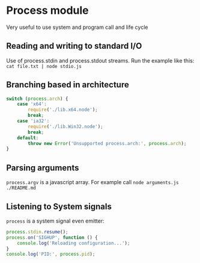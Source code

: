 # Process module
Very useful to use system and program call and life cycle

## Reading and writing to standard I/O

Use of process.stdin and process.stdout streams. Run the example like this: `cat file.txt | node stdio.js`

## Branching based in architecture

```js
switch (process.arch) {
    case 'x64':
        require('./lib.x64.node');
        break;
    case 'ia32':
        require('./lib.Win32.node');
        break;
    default:
        throw new Error('Unsupported process.arch:', process.arch);
}
```

## Parsing arguments

`process.argv` is a javascript array. For example call `node arguments.js ./README.md`


## Listening to System signals
`process` is a system signal even emitter:
```js
process.stdin.resume();
process.on('SIGHUP', function () {
    console.log('Reloading configuration...');
}
console.log('PID:', process.pid);
```